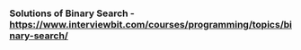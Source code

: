 ### Solutions of Binary Search - https://www.interviewbit.com/courses/programming/topics/binary-search/